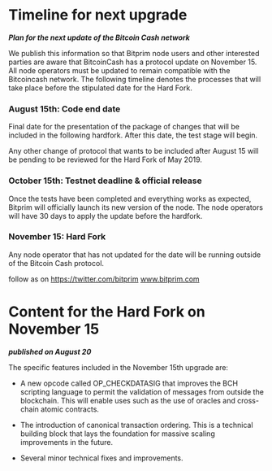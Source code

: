 # Timeline for next upgrade

**_Plan for the next update of the Bitcoin Cash network_**

We publish this information so that Bitprim node users and other interested parties are aware that BitcoinCash has a protocol update on November 15. All node operators must be updated to remain compatible with the Bitcoincash network. The following timeline denotes the processes that will take place before the stipulated date for the Hard Fork.

### August 15th: Code end date

Final date for the presentation of the package of changes that will be included in the following hardfork. After this date, the test stage will begin.

Any other change of protocol that wants to be included after August 15 will be pending to be reviewed for the Hard Fork of May 2019.

### October 15th: Testnet deadline & official release

Once the tests have been completed and everything works as expected, Bitprim will officially launch its new version of the node. The node operators will have 30 days to apply the update before the hardfork.

### November 15: Hard Fork

Any node operator that has not updated for the date will be running outside of the Bitcoin Cash protocol.

follow as on https://twitter.com/bitprim
www.bitprim.com

###
###

# Content for the Hard Fork on November 15

**_published on August 20_**

The specific features included in the November 15th upgrade are:

* A new opcode called OP_CHECKDATASIG that improves the BCH scripting language to permit the validation of messages from outside the blockchain. This will enable uses such as the use of oracles and cross-chain atomic contracts.

* The introduction of canonical transaction ordering. This is a technical building block that lays the foundation for massive scaling improvements in the future.

* Several minor technical fixes and improvements.

